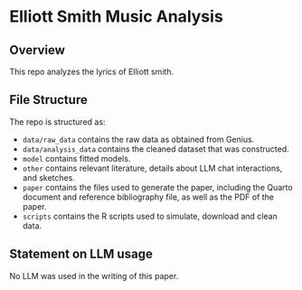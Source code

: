 # Elliott Smith Music Analysis

## Overview

This repo analyzes the lyrics of Elliott smith.


## File Structure

The repo is structured as:

-   `data/raw_data` contains the raw data as obtained from Genius.
-   `data/analysis_data` contains the cleaned dataset that was constructed.
-   `model` contains fitted models. 
-   `other` contains relevant literature, details about LLM chat interactions, and sketches.
-   `paper` contains the files used to generate the paper, including the Quarto document and reference bibliography file, as well as the PDF of the paper. 
-   `scripts` contains the R scripts used to simulate, download and clean data.


## Statement on LLM usage

No LLM was used in the writing of this paper.
